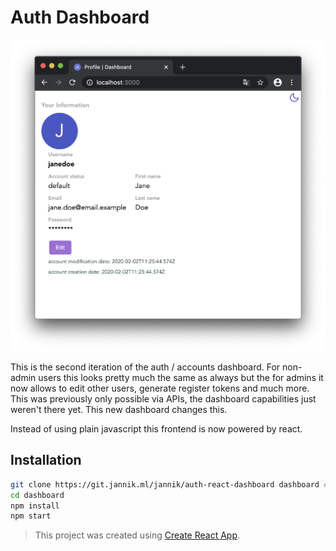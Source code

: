 # Auth Dashboard

![Dashboard Screenshot](./auth-dashboard-react.png)

This is the second iteration of the auth / accounts dashboard. For non-admin users this looks pretty much the same as always but the for admins it now allows to edit other users, generate register tokens and much more. This was previously only possible via APIs, the dashboard capabilities just weren't there yet. This new dashboard changes this.

Instead of using plain javascript this frontend is now powered by react.

## Installation

```sh
git clone https://git.jannik.ml/jannik/auth-react-dashboard dashboard # or wherever this is hosted
cd dashboard
npm install
npm start
```

> This project was created using [Create React App](https://github.com/facebook/create-react-app).
